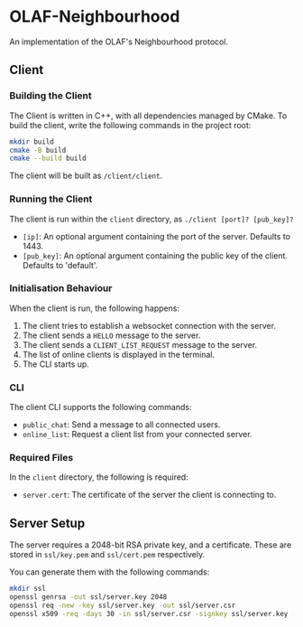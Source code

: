 # OLAF-Neighbourhood
An implementation of the OLAF's Neighbourhood protocol.

## Client

### Building the Client
The Client is written in C++, with all dependencies managed by CMake. To build the client, write the following commands in the project root:
```bash
mkdir build
cmake -B build
cmake --build build
```

The client will be built as `/client/client`.

### Running the Client

The client is run within the `client` directory, as `./client [port]? [pub_key]?`

- `[ip]`: An optional argument containing the port of the server. Defaults to 1443.
- `[pub_key]`: An optional argument containing the public key of the client. Defaults to 'default'.

### Initialisation Behaviour

When the client is run, the following happens:
1. The client tries to establish a websocket connection with the server.
2. The client sends a `HELLO` message to the server.
3. The client sends a `CLIENT_LIST_REQUEST` message to the server.
4. The list of online clients is displayed in the terminal.
5. The CLI starts up.

### CLI 

The client CLI supports the following commands:

- `public_chat`: Send a message to all connected users.
- `online_list`: Request a client list from your connected server.

### Required Files

In the `client` directory, the following is required:

- `server.cert`: The certificate of the server the client is connecting to.


## Server Setup
The server requires a 2048-bit RSA private key, and a certificate. These are stored in `ssl/key.pem` and `ssl/cert.pem` respectively.

You can generate them with the following commands:
```bash
mkdir ssl
openssl genrsa -out ssl/server.key 2048
openssl req -new -key ssl/server.key -out ssl/server.csr
openssl x509 -req -days 30 -in ssl/server.csr -signkey ssl/server.key -out ssl/server.cert
```
